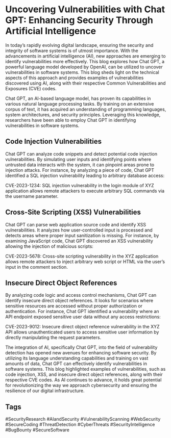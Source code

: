 # Uncovering Vulnerabilities with Chat GPT: Enhancing Security Through Artificial Intelligence

In today’s rapidly evolving digital landscape, ensuring the security and integrity of software systems is of utmost importance. With the advancements in artificial intelligence (AI), new approaches are emerging to identify vulnerabilities more effectively. This blog explores how Chat GPT, a powerful language model developed by OpenAI, can be utilized to uncover vulnerabilities in software systems. This blog sheds light on the technical aspects of this approach and provides examples of vulnerabilities discovered using AI, along with their respective Common Vulnerabilities and Exposures (CVE) codes.

Chat GPT, an AI-based language model, has proven its capabilities in various natural language processing tasks. By training on an extensive corpus of text, it has acquired an understanding of programming languages, system architectures, and security principles. Leveraging this knowledge, researchers have been able to employ Chat GPT in identifying vulnerabilities in software systems.

## Code Injection Vulnerabilities

Chat GPT can analyze code snippets and detect potential code injection vulnerabilities. By simulating user inputs and identifying points where untrusted data interacts with the system, it can pinpoint areas prone to injection attacks. For instance, by analyzing a piece of code, Chat GPT identified a SQL injection vulnerability leading to arbitrary database access:

CVE-2023-1234: SQL injection vulnerability in the login module of XYZ application allows remote attackers to execute arbitrary SQL commands via the username parameter.

## Cross-Site Scripting (XSS) Vulnerabilities

Chat GPT can parse web application source code and identify XSS vulnerabilities. It analyzes how user-controlled input is processed and detects areas where proper input sanitization is missing. For instance, by examining JavaScript code, Chat GPT discovered an XSS vulnerability allowing the injection of malicious scripts:

CVE-2023-5678: Cross-site scripting vulnerability in the XYZ application allows remote attackers to inject arbitrary web script or HTML via the user’s input in the comment section.

## Insecure Direct Object References

By analyzing code logic and access control mechanisms, Chat GPT can identify insecure direct object references. It looks for scenarios where sensitive resources are accessed without proper authorization or authentication. For instance, Chat GPT identified a vulnerability where an API endpoint exposed sensitive user data without any access restrictions:

CVE-2023-9012: Insecure direct object reference vulnerability in the XYZ API allows unauthenticated users to access sensitive user information by directly manipulating the request parameters.

The integration of AI, specifically Chat GPT, into the field of vulnerability detection has opened new avenues for enhancing software security. By utilizing its language understanding capabilities and training on vast amounts of data, Chat GPT can effectively identify vulnerabilities in software systems. This blog highlighted examples of vulnerabilities, such as code injection, XSS, and insecure direct object references, along with their respective CVE codes. As AI continues to advance, it holds great potential for revolutionizing the way we approach cybersecurity and ensuring the resilience of our digital infrastructure.

## Tags
#SecurityResearch #AIandSecurity #VulnerabilityScanning #WebSecurity #SecureCoding #ThreatDetection #CyberThreats #SecurityIntelligence #BugBounty #SecureSoftware
